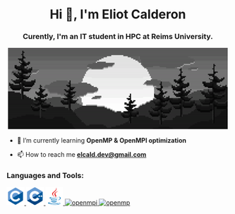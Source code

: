 <h1 align="center">Hi 👋, I'm Eliot Calderon</h1>
<h3 align="center">Curently, I'm an IT student in HPC at Reims University.</h3>

<p align="center">
  <img src="/img/animated-pixelart-crop.gif" alt="https://tenor.com/fr/users/t0mah4wk" width="" height=""/>
</p>

- 🌱 I’m currently learning **OpenMP & OpenMPI optimization**

- 📫 How to reach me **elcald.dev@gmail.com**



<h3 align="left">Languages and Tools:</h3>
<p align="left"> <a href="https://www.cprogramming.com/" target="_blank" rel="noreferrer"> <img src="https://raw.githubusercontent.com/devicons/devicon/master/icons/c/c-original.svg" alt="c" width="40" height="40"/> </a> <a href="https://www.w3schools.com/cpp/" target="_blank" rel="noreferrer"> <img src="https://raw.githubusercontent.com/devicons/devicon/master/icons/cplusplus/cplusplus-original.svg" alt="cplusplus" width="40" height="40"/> </a> <a href="https://www.java.com" target="_blank" rel="noreferrer"> <img src="https://raw.githubusercontent.com/devicons/devicon/master/icons/java/java-original.svg" alt="java" width="40" height="40"/> </a> <a href="https://www.open-mpi.org" target="_blank" rel="noreferrer"> <img src="https://www.open-mpi.org/images/open-mpi-logo.png" alt="openmpi" width="40" height="40"/> </a> <a href="https://www.openmp.org" target="_blank" rel="noreferrer"> <img src="https://www.openmp.org/wp-content/uploads/openmp-header-logo-100h.png" alt="openmp" width="" height="30"/> </a> </p>

